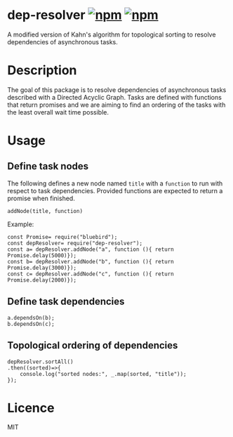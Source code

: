 # dep-resolver [![npm](http://img.shields.io/npm/v/dep-resolver.svg)](https://npmjs.org/package/dep-resolver) [![npm](http://img.shields.io/npm/dm/dep-resolver.svg)](https://npmjs.org/package/dep-resolver)

A modified version of Kahn's algorithm for topological sorting to resolve dependencies of asynchronous tasks. 

# Description
The goal of this package is to resolve dependencies of asynchronous tasks described with a Directed Acyclic Graph. Tasks are defined with functions that return promises and we are aiming to find an ordering of the tasks with the least overall wait time possible.

# Usage 

## Define task nodes
The following defines a new node named `title` with a `function` to run with respect to task dependencies.
Provided functions are expected to return a promise when finished.

    addNode(title, function)

Example:

    const Promise= require("bluebird");
    const depResolver= require("dep-resolver");
    const a= depResolver.addNode("a", function (){ return Promise.delay(5000)});
    const b= depResolver.addNode("b", function (){ return Promise.delay(3000)});
    const c= depResolver.addNode("c", function (){ return Promise.delay(2000)});

## Define task dependencies
    a.dependsOn(b);
    b.dependsOn(c);

## Topological ordering of dependencies
    depResolver.sortAll()
    .then((sorted)=>{
        console.log("sorted nodes:", _.map(sorted, "title"));
    });


# Licence
MIT